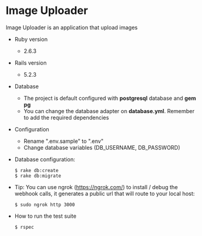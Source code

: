 # Image Uploader

Image Uploader is an application that upload images

* Ruby version
    - 2.6.3
* Rails version
     - 5.2.3
* Database
    - The project is default configured with **postgresql** database and **gem pg**
    - You can change the database adapter on **database.yml**. Remember to add the required dependencies
* Configuration
    - Rename ".env.sample" to ".env"
    - Change database variables (DB_USERNAME, DB_PASSWORD) 

* Database configuration:
    
    ````
    $ rake db:create
    $ rake db:migrate
* Tip: You can use ngrok (https://ngrok.com/)  to install / debug the webhook calls, it generates a public url that will route to your local host:
     ```
     $ sudo ngrok http 3000

* How to run the test suite
    ````
    $ rspec
